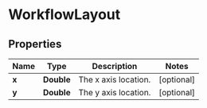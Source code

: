 # WorkflowLayout

## Properties
Name | Type | Description | Notes
------------ | ------------- | ------------- | -------------
**x** | **Double** | The x axis location. |  [optional]
**y** | **Double** | The y axis location. |  [optional]

